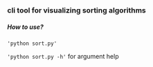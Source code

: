 ### cli tool for visualizing sorting algorithms

##### How to use?

`'python sort.py' `

`'python sort.py -h'` for argument help 
